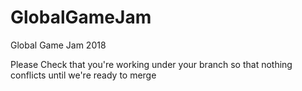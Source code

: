 # GlobalGameJam
Global Game Jam 2018

Please Check that you're working under your branch so that nothing conflicts until we're ready to merge
